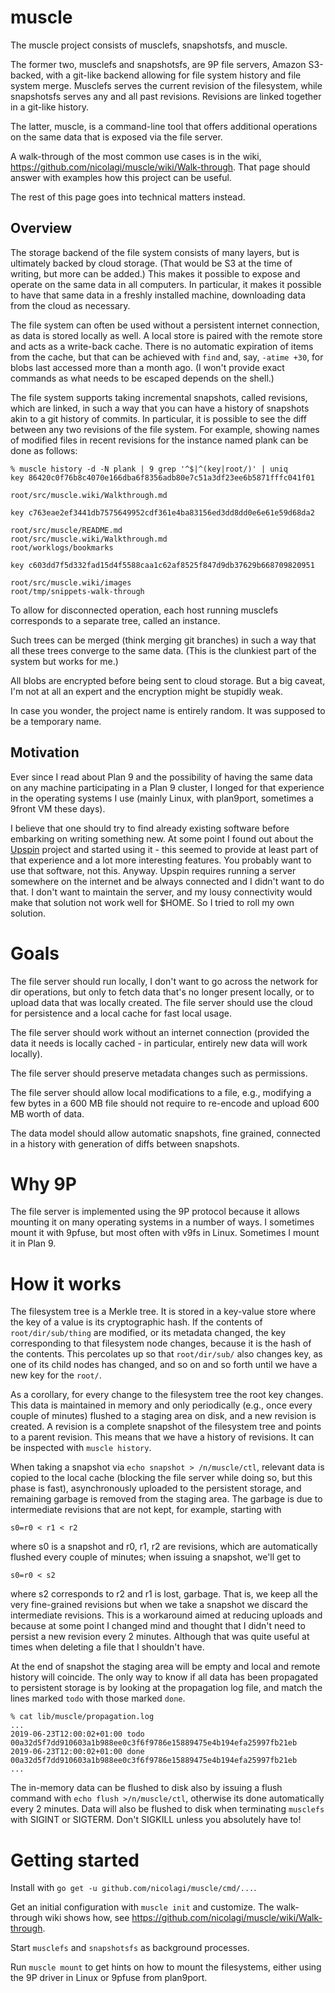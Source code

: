 # muscle

The muscle project consists of musclefs, snapshotsfs, and muscle.

The former two, musclefs and snapshotsfs, are 9P file servers, Amazon
S3-backed, with a git-like backend allowing for file system history
and file system merge. Musclefs serves the current revision of the
filesystem, while snapshotsfs serves any and all past revisions.
Revisions are linked together in a git-like history.

The latter, muscle, is a command-line tool that offers additional
operations on the same data that is exposed via the file server.

A walk-through of the most common use cases is in the wiki,
https://github.com/nicolagi/muscle/wiki/Walk-through. That page should
answer with examples how this project can be useful.

The rest of this page goes into technical matters instead.

## Overview

The storage backend of the file system consists of many layers, but is
ultimately backed by cloud storage. (That would be S3 at the time of
writing, but more can be added.) This makes it possible to expose and
operate on the same data in all computers. In particular, it makes it
possible to have that same data in a freshly installed machine, downloading
data from the cloud as necessary.

The file system can often be used without a persistent internet
connection, as data is stored locally as well. A local store is paired
with the remote store and acts as a write-back cache. There is
no automatic expiration of items from the cache, but that can be
achieved with `find` and, say, `-atime +30`, for blobs last
accessed more than a month ago. (I won't provide exact commands as what
needs to be escaped depends on the shell.)

The file system supports taking incremental snapshots, called revisions,
which are linked, in such a way that you can have a history of snapshots
akin to a git history of commits. In particular, it is possible to see
the diff between any two revisions of the file system.  For example,
showing names of modified files in recent revisions for the instance
named plank can be done as follows:

```
% muscle history -d -N plank | 9 grep '^$|^(key|root/)' | uniq
key 86420c0f76b8c4070e166dba6f8356adb80e7c51a3df23ee6b5871fffc041f01

root/src/muscle.wiki/Walkthrough.md

key c763eae2ef3441db7575649952cdf361e4ba83156ed3dd8dd0e6e61e59d68da2

root/src/muscle/README.md
root/src/muscle.wiki/Walkthrough.md
root/worklogs/bookmarks

key c603dd7f5d332fad15d4f5588caa1c62af8525f847d9db37629b668709820951

root/src/muscle.wiki/images
root/tmp/snippets-walk-through
```

To allow for disconnected operation, each host running musclefs
corresponds to a separate tree, called an instance.

Such trees can be merged (think merging git branches) in such a way that
all these trees converge to the same data. (This is the clunkiest part
of the system but works for me.)

All blobs are encrypted before being sent to cloud storage. But a big
caveat, I'm not at all an expert and the encryption might be stupidly
weak.

In case you wonder, the project name is entirely random. It was supposed
to be a temporary name.

## Motivation

Ever since I read about Plan 9 and the possibility of having the same
data on any machine participating in a Plan 9 cluster, I longed
for that experience in the operating systems I use (mainly Linux, with
plan9port, sometimes a 9front VM these days).

I believe that one should try to find already existing software
before embarking on writing something new.  At some point I found out
about the [Upspin](https://upspin.io) project and started using it -
this seemed to provide at least part of that experience and a lot
more interesting features. You probably want to use that software,
not this. Anyway. Upspin requires running a server somewhere on the
internet and be always connected and I didn't want to do that. I don't
want to maintain the server, and my lousy connectivity would make that
solution not work well for $HOME. So I tried to roll my own solution.

# Goals

The file server should run locally, I don't want to go across the
network for dir operations, but only to fetch data that's no longer
present locally, or to upload data that was locally created. The file
server should use the cloud for persistence and a local cache for fast
local usage.

The file server should work without an internet connection (provided the
data it needs is locally cached - in particular, entirely new data will
work locally).

The file server should preserve metadata changes such as permissions.

The file server should allow local modifications to a file, e.g.,
modifying a few bytes in a 600 MB file should not require to re-encode
and upload 600 MB worth of data.

The data model should allow automatic snapshots, fine grained, connected
in a history with generation of diffs between snapshots.

# Why 9P

The file server is implemented using the 9P protocol because it allows
mounting it on many operating systems in a number of ways. I sometimes
mount it with 9pfuse, but most often with v9fs in Linux. Sometimes I
mount it in Plan 9.

# How it works

The filesystem tree is a Merkle tree. It is stored in a key-value store
where the key of a value is its cryptographic hash.  If the contents of
`root/dir/sub/thing` are modified, or its metadata changed, the key
corresponding to that filesystem node changes, because it is the hash
of the contents. This percolates up so that `root/dir/sub/` also changes
key, as one of its child nodes has changed, and so on and so forth until
we have a new key for the `root/`.

As a corollary, for every change to the filesystem tree the root key
changes. This data is maintained in memory and only periodically (e.g.,
once every couple of minutes) flushed to a staging area on disk, and
a new revision is created. A revision is a complete snapshot of the
filesystem tree and points to a parent revision.  This means that we
have a history of revisions. It can be inspected with `muscle history`.

When taking a snapshot via `echo snapshot > /n/muscle/ctl`, relevant data
is copied to the local cache (blocking the file server while doing so, but
this phase is fast), asynchronously uploaded to the persistent storage,
and remaining garbage is removed from the staging area. The garbage is due
to intermediate revisions that are not kept, for example, starting with

    s0=r0 < r1 < r2

where s0 is a snapshot and r0, r1, r2 are revisions, which are
automatically flushed every couple of minutes; when issuing a snapshot,
we'll get to

    s0=r0 < s2

where s2 corresponds to r2 and r1 is lost, garbage. That is, we keep all
the very fine-grained revisions but when we take a snapshot we discard the
intermediate revisions. This is a workaround aimed at reducing uploads
and because at some point I changed mind and thought that I didn't need
to persist a new revision every 2 minutes. Although that was quite useful
at times when deleting a file that I shouldn't have.

At the end of snapshot the staging area will be empty and local and
remote history will coincide. The only way to know if all data has been
propagated to persistent storage is by looking at the propagation log
file, and match the lines marked `todo` with those marked `done`.

```
% cat lib/muscle/propagation.log
...
2019-06-23T12:00:02+01:00 todo 00a32d5f7dd910603a1b988ee0c3f6f9786e15889475e4b194efa25997fb21eb
2019-06-23T12:00:02+01:00 done 00a32d5f7dd910603a1b988ee0c3f6f9786e15889475e4b194efa25997fb21eb
...
```

The in-memory data can be flushed to disk also by issuing a flush command
with `echo flush >/n/muscle/ctl`, otherwise its done automatically every
2 minutes. Data will also be flushed to disk when terminating `musclefs`
with SIGINT or SIGTERM. Don't SIGKILL unless you absolutely have to!

# Getting started

Install with `go get -u github.com/nicolagi/muscle/cmd/...`.

Get an initial configuration with `muscle init`
and customize. The walk-through wiki shows how, see
https://github.com/nicolagi/muscle/wiki/Walk-through.

Start `musclefs` and `snapshotsfs` as background processes.

Run `muscle mount` to get hints on how to mount the filesystems, either
using the 9P driver in Linux or 9pfuse from plan9port.
